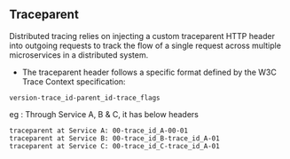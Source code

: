 ## Traceparent

Distributed tracing relies on injecting a custom traceparent HTTP header into outgoing requests to track the flow of a single request across multiple microservices in a distributed system.

- The traceparent header follows a specific format defined by the W3C Trace Context specification:
```
version-trace_id-parent_id-trace_flags
```

eg : Through Service A, B & C, it has below headers
```
traceparent at Service A: 00-trace_id_A-00-01
traceparent at Service B: 00-trace_id_B-trace_id_A-01
traceparent at Service C: 00-trace_id_C-trace_id_A-01
```